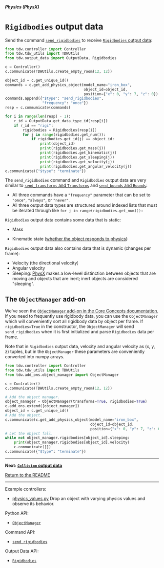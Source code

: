 ##### Physics (PhysX)

# `Rigidbodies` output data

Send the command [`send_rigidbodies`](../../api/command_api.md#send_rigidbodies) to receive [`Rigidbodies` output data](../../api/output_data.md#Rigidbodies):

```python
from tdw.controller import Controller
from tdw.tdw_utils import TDWUtils
from tdw.output_data import OutputData, Rigidbodies

c = Controller()
c.communicate(TDWUtils.create_empty_room(12, 12))

object_id = c.get_unique_id()
commands = c.get_add_physics_object(model_name="iron_box",
                                    object_id=object_id,
                                    position={"x": 0, "y": 7, "z": 0})
commands.append({"$type": "send_rigidbodies",
                 "frequency": "once"})
resp = c.communicate(commands)

for i in range(len(resp) - 1):
    r_id = OutputData.get_data_type_id(resp[i])
    if r_id == "rigi":
        rigidbodies = Rigidbodies(resp[i])
        for j in range(rigidbodies.get_num()):
            if rigidbodies.get_id(j) == object_id:
                print(object_id)
                print(rigidbodies.get_mass(j))
                print(rigidbodies.get_kinematic(j))
                print(rigidbodies.get_sleeping(j))
                print(rigidbodies.get_velocity(j))
                print(rigidbodies.get_angular_velocity(j))
c.communicate({"$type": "terminate"})
```

The `send_rigidbodies` command and `Rigidbodies` output data are very similar to [`send_transforms` and `Transforms`](../core_concepts/output_data.md) and [`send_bounds` and `Bounds`](../objects_and_scenes/bounds.md):

- All three commands have a `"frequency"` parameter that can be set to `"once"`, `"always"`, or `"never"`.
- All three output data types are structured around indexed lists that must be iterated through like `for j in range(rigidbodies.get_num()):`

`Rigidbodies` output data contains some data that is static:

- Mass

- Kinematic state ([whether the object responds to physics](physics_objects.md))

`Rigidbodies` output data also contains data that is dynamic (changes per frame):

- Velocity (the directional velocity)
- Angular velocity
- Sleeping: [PhysX](physx.md) makes a low-level distinction between objects that are moving and objects that are inert; inert objects are considered "sleeping".

## The `ObjectManager` add-on

We've seen the [`ObjectManager` add-on in the Core Concepts documentation.](../core_concepts/output_data.md) If you need to frequently use rigidbody data, you can use the `ObjectManager` which will conveniently sort all rigidbody data by object per frame. If `rigidbodies=True` in the constructor, the `ObjectManager` will send `send_rigidbodies` when it is first initialized and parse `Rigidbodies` data per frame.

Note that in `Rigidbodies` output data, velocity and angular velocity as (x, y, z) tuples, but in the `ObjectManager` these parameters are conveniently converted into numpy arrays.

```python
from tdw.controller import Controller
from tdw.tdw_utils import TDWUtils
from tdw.add_ons.object_manager import ObjectManager

c = Controller()
c.communicate(TDWUtils.create_empty_room(12, 12))

# Add the object manager.
object_manager = ObjectManager(transforms=True, rigidbodies=True)
c.add_ons.extend([object_manager])
object_id = c.get_unique_id()
# Add the object.
c.communicate(c.get_add_physics_object(model_name="iron_box",
                                       object_id=object_id,
                                       position={"x": 0, "y": 7, "z": 0}))
# Let the object fall.
while not object_manager.rigidbodies[object_id].sleeping:
    print(object_manager.rigidbodies[object_id].velocity)
    c.communicate([])
c.communicate({"$type": "terminate"})
```

***

**Next: [`Collision` output data](collisions.md)**

[Return to the README](../../../README.md)

***

Example controllers:

- [physics_values.py](https://github.com/threedworld-mit/tdw/blob/master/Python/example_controllers/physics/physics_values.py) Drop an object with varying physics values and observe its behavior.

Python API:

- [`ObjectManager`](../../python/add_ons/object_manager.md)

Command API:

- [`send_rigidbodies`](../../api/command_api.md#send_rigidbodies)

Output Data API:

- [`Rigidbodies`](../../api/output_data.md#Rigidbodies)

